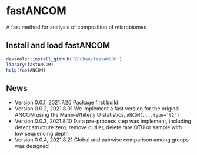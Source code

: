 # fastANCOM
A fast method for analysis of composition of microbiomes

## Install and load fastANCOM

```R
devtools::install_github('ZRChao/fastANCOM')
library(fastANCOM)
help(fastANCOM)
```

## News

- Version 0.0.1, 2021.7.20 Package first build 
- Version 0.0.2, 2021.8.01 We implement a fast version for the original ANCOM using the Mann-Whiteny U statistics, ```ANCOM(...,type='t2')```
- Version 0.0.3, 2021.8.10 Data pre-process step was implement, including detect structure zero, remove outlier, delete rare OTU or sample with low sequencing depth
- Version 0.0.4, 2021.8.21 Global and pairwise comparison among groups was designed
